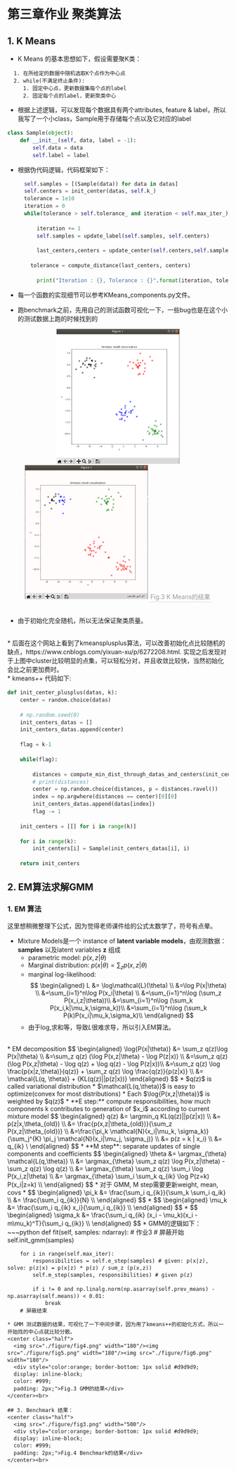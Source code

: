 # 第三章作业 聚类算法

## 1. K Means
* K Means 的基本思想如下，假设需要聚K类：
~~~ pseudocode
  1. 在所给定的数据中随机选取K个点作为中心点
  2. while(不满足终止条件):
     1. 固定中心点，更新数据集每个点的label
     2. 固定每个点的label，更新聚类中心
~~~

* 根据上述逻辑，可以发现每个数据具有两个attributes, feature & label，所以我写了一个小class，Sample用于存储每个点以及它对应的label
~~~ python
class Sample(object):
    def __init__(self, data, label = -1):
        self.data = data
        self.label = label
~~~

* 根据伪代码逻辑，代码框架如下：
  ~~~ python
    self.samples = [(Sample(data)) for data in datas]
    self.centers = init_center(datas, self.k_)
    tolerance = 1e10
    iteration = 0
    while(tolerance > self.tolerance_ and iteration < self.max_iter_):
        
        iteration += 1
        self.samples = update_label(self.samples, self.centers)
        
        last_centers,centers = update_center(self.centers,self.samples,self.k_)
  
      tolerance = compute_distance(last_centers, centers)
        
        print("Iteration : {}, Tolerance : {}".format(iteration, tolerance))
  ~~~
  
* 每一个函数的实现细节可以参考KMeans_components.py文件。

* 跑benchmark之前，先用自己的测试函数可视化一下，一些bug也是在这个小的测试数据上跑的时候找到的

<center class="half">
    <img src="./figure/fig1.png" width="280"/><img src="./figure/fig2.png" width="280"/>
    <div style="color:orange; border-bottom: 1px solid #d9d9d9;
    display: inline-block;
    color: #999;
    padding: 2px;">Fig.3 K Means的结果</div>
</center><br>

* 由于初始化完全随机，所以无法保证聚类质量。
<br>
* 后面在这个网站上看到了kmeansplusplus算法，可以改善初始化点比较随机的缺点，https://www.cnblogs.com/yixuan-xu/p/6272208.html. 实现之后发现对于上图中cluster比较明显的点集，可以轻松分对，并且收敛比较快，当然初始化会比之前更加费时。<br>
* kmeans++ 代码如下:
  
~~~ python
def init_center_plusplus(datas, k):
    center = random.choice(datas)
    
    # np.random.seed(0)
    init_centers_datas = []
    init_centers_datas.append(center)
    
    flag = k-1 
    
    while(flag):
        
        distances = compute_min_dist_through_datas_and_centers(init_centers_datas, datas)
        # print(distances)
        center = np.random.choice(distances, p = distances.ravel())
        index = np.argwhere(distances == center)[0][0]
        init_centers_datas.append(datas[index])
        flag -= 1

    init_centers = [[] for i in range(k)]

    for i in range(k):
        init_centers[i] = Sample(init_centers_datas[i], i)

    return init_centers
~~~

## 2. EM算法求解GMM
### 1. EM 算法
这里想稍微整理下公式，因为觉得老师课件给的公式太数学了，符号有点晕。
* Mixture Models是一个 instance of **latent variable models**，由观测数据：**samples** 以及latent variables **z** 组成
  * parametric model: $p(x,z|\theta)$ 
  * Marginal distribution: $p(x|\theta) = \sum_z p(x, z|\theta)$
  * marginal log-likelihood: <br>
    $$ 
    \begin{aligned}
    L &= \log\mathcal{L}(\theta) \\ 
      &=\log P(x|\theta) \\
      &=\sum_{i=1}^n\log P(x_i|\theta) \\
      &=\sum_{i=1}^n\log (\sum_z P(x_i,z|\theta))\\
      &=\sum_{i=1}^n\log (\sum_k P(x_i,k|\mu_k,\sigma_k))\\
      &=\sum_{i=1}^n\log (\sum_k P(k)P(x_i|\mu_k,\sigma_k)\\
    \end{aligned}
    $$
  * 由于log,求和等，导致$L$很难求导，所以引入EM算法。
 <br>
* EM decomposition
  $$ 
    \begin{aligned}
    \log{P(x|\theta)} &= \sum_z q(z)\log P(x|\theta) \\ 
      &=\sum_z q(z) (\log P(x,z|\theta) - \log P(z|x)) \\
      &=\sum_z q(z) (\log P(x,z|\theta) - \log q(z) + \log q(z) - \log P(z|x))\\
      &=\sum_z q(z) \log \frac{p(x|z,\theta)}{q(z)} + \sum_z q(z) \log \frac{q(z)}{p(z|x)}  \\
      &= \mathcal{L(q, \theta)} + {KL(q(z)||p(z|x))}
    \end{aligned}
    $$
    * $q(z)$ is called variational distribution
    * $\mathcal{L(q,\theta)}$ is easy to optimize(convex for most distributions)  
    * Each $\log{P(x,z|\theta)}$ is weighted by $q(z)$
* **E step:** compute responsibilities, how much components k contributes to generation of $x_i$ according to current mixture model
    $$
    \begin{aligned}
    q(z) &= \argmin_q KL(q(z)||p(z|x)) \\
         &= p(z|x,\theta_{old}) \\
         &= \frac{p(x,z|\theta_{old})}{\sum_z P(x,z|\theta_{old})} \\
         &=\frac{\pi_k \mathcal{N}(x_i|\mu_k, \sigma_k)}{\sum_j^{K} \pi_j \mathcal{N}(x_i|\mu_j, \sigma_j)} \\
         &= p(z = k | x_i) \\
         &= q_{ik} \ 
    \end{aligned}
    $$
* **M step**: separate updates of single components and coefficients
  $$
  \begin{aligned}
  \theta &= \argmax_{\theta} \mathcal{L(q,\theta)} \\
         &= \argmax_{\theta} \sum_z q(z) \log P(x,z|\theta) - \sum_z q(z) \log q(z) \\
         &= \argmax_{\theta} \sum_z q(z) \sum_i \log P(x_i,z|\theta) \\
         &= \argmax_{\theta} \sum_i \sum_k q_{ik} \log P(z=k) P(x_i|z=k) \\
  \end{aligned}
  $$ 
    * 对于 GMM, M step需要更新weight, mean, covs
      * $$
        \begin{aligned}
        \pi_k &= \frac{\sum_i q_{ik}}{\sum_k \sum_i q_ik} \\
              &= \frac{\sum_i q_{ik}}{N} \\
        \end{aligned}
        $$ 
      * $$
        \begin{aligned}
        \mu_k &= \frac{\sum_i q_{ik} x_i}{\sum_i q_{ik}} \\
        \end{aligned}
        $$
      * $$
        \begin{aligned}
        \sigma_k &= \frac{\sum_i q_{ik} (x_i - \mu_k)(x_i - m\mu_k)^T}{\sum_i q_{ik}} \\
        \end{aligned}
        $$
  * GMM的逻辑如下：
  ~~~python
  def fit(self, samples: ndarray):
        # 作业3
        # 屏蔽开始
        self.init_gmm(samples)

        for i in range(self.max_iter):
            responsibilities = self.e_step(samples) # given: p(x|z), solve: p(z|x) = p(x|z) * p(z) / sum_z (p(x,z))
            self.m_step(samples, responsibilities) # given p(z)

            if i != 0 and np.linalg.norm(np.asarray(self.prev_means) - np.asarray(self.means)) < 0.01:
                break
        # 屏蔽结束
  ~~~    
  * GMM 测试数据的结果，可视化了一下中间步骤，因为用了kmeans++的初始化方式，所以一开始找的中心点就比较分散。
  <center class="half">
    <img src="./figure/fig4.png" width="180"/><img src="./figure/fig5.png" width="180"/><img src="./figure/fig6.png" width="180"/>
    <div style="color:orange; border-bottom: 1px solid #d9d9d9;
    display: inline-block;
    color: #999;
    padding: 2px;">Fig.3 GMM的结果</div>
</center><br>

## 3. Benchmark 结果：
  <center class="half">
    <img src="./figure/fig3.png" width="500"/>
    <div style="color:orange; border-bottom: 1px solid #d9d9d9;
    display: inline-block;
    color: #999;
    padding: 2px;">Fig.4 Benchmark的结果</div>
</center><br>